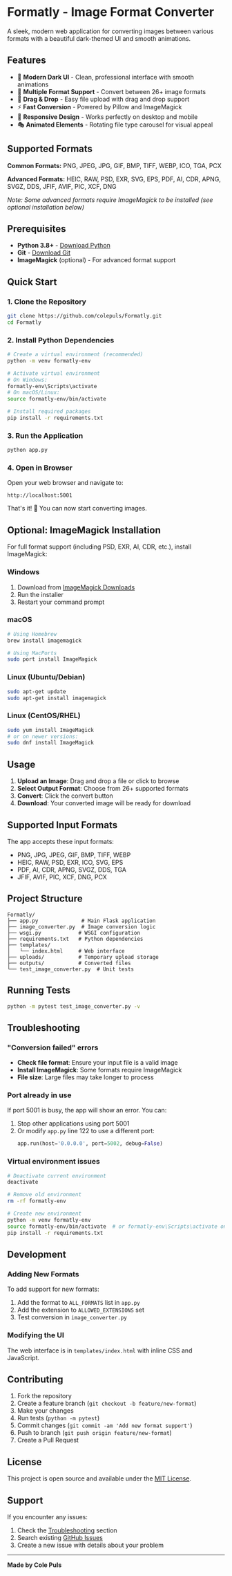 # Formatly - Image Format Converter

A sleek, modern web application for converting images between various formats with a beautiful dark-themed UI and smooth animations.

## Features

- 🎨 **Modern Dark UI** - Clean, professional interface with smooth animations
- 🔄 **Multiple Format Support** - Convert between 26+ image formats
- 📁 **Drag & Drop** - Easy file upload with drag and drop support
- ⚡ **Fast Conversion** - Powered by Pillow and ImageMagick
- 📱 **Responsive Design** - Works perfectly on desktop and mobile
- 🎭 **Animated Elements** - Rotating file type carousel for visual appeal

## Supported Formats

**Common Formats:** PNG, JPEG, JPG, GIF, BMP, TIFF, WEBP, ICO, TGA, PCX

**Advanced Formats:** HEIC, RAW, PSD, EXR, SVG, EPS, PDF, AI, CDR, APNG, SVGZ, DDS, JFIF, AVIF, PIC, XCF, DNG

*Note: Some advanced formats require ImageMagick to be installed (see optional installation below)*

## Prerequisites

- **Python 3.8+** - [Download Python](https://www.python.org/downloads/)
- **Git** - [Download Git](https://git-scm.com/downloads)
- **ImageMagick** (optional) - For advanced format support

## Quick Start

### 1. Clone the Repository

```bash
git clone https://github.com/colepuls/Formatly.git
cd Formatly
```

### 2. Install Python Dependencies

```bash
# Create a virtual environment (recommended)
python -m venv formatly-env

# Activate virtual environment
# On Windows:
formatly-env\Scripts\activate
# On macOS/Linux:
source formatly-env/bin/activate

# Install required packages
pip install -r requirements.txt
```

### 3. Run the Application

```bash
python app.py
```

### 4. Open in Browser

Open your web browser and navigate to:
```
http://localhost:5001
```

That's it! 🎉 You can now start converting images.

## Optional: ImageMagick Installation

For full format support (including PSD, EXR, AI, CDR, etc.), install ImageMagick:

### Windows
1. Download from [ImageMagick Downloads](https://imagemagick.org/script/download.php#windows)
2. Run the installer
3. Restart your command prompt

### macOS
```bash
# Using Homebrew
brew install imagemagick

# Using MacPorts
sudo port install ImageMagick
```

### Linux (Ubuntu/Debian)
```bash
sudo apt-get update
sudo apt-get install imagemagick
```

### Linux (CentOS/RHEL)
```bash
sudo yum install ImageMagick
# or on newer versions:
sudo dnf install ImageMagick
```

## Usage

1. **Upload an Image**: Drag and drop a file or click to browse
2. **Select Output Format**: Choose from 26+ supported formats
3. **Convert**: Click the convert button
4. **Download**: Your converted image will be ready for download

## Supported Input Formats

The app accepts these input formats:
- PNG, JPG, JPEG, GIF, BMP, TIFF, WEBP
- HEIC, RAW, PSD, EXR, ICO, SVG, EPS
- PDF, AI, CDR, APNG, SVGZ, DDS, TGA
- JFIF, AVIF, PIC, XCF, DNG, PCX

## Project Structure

```
Formatly/
├── app.py              # Main Flask application
├── image_converter.py  # Image conversion logic
├── wsgi.py            # WSGI configuration
├── requirements.txt   # Python dependencies
├── templates/
│   └── index.html     # Web interface
├── uploads/           # Temporary upload storage
├── outputs/           # Converted files
└── test_image_converter.py  # Unit tests
```

## Running Tests

```bash
python -m pytest test_image_converter.py -v
```

## Troubleshooting

### "Conversion failed" errors
- **Check file format**: Ensure your input file is a valid image
- **Install ImageMagick**: Some formats require ImageMagick
- **File size**: Large files may take longer to process

### Port already in use
If port 5001 is busy, the app will show an error. You can:
1. Stop other applications using port 5001
2. Or modify `app.py` line 122 to use a different port:
   ```python
   app.run(host='0.0.0.0', port=5002, debug=False)
   ```

### Virtual environment issues
```bash
# Deactivate current environment
deactivate

# Remove old environment
rm -rf formatly-env

# Create new environment
python -m venv formatly-env
source formatly-env/bin/activate  # or formatly-env\Scripts\activate on Windows
pip install -r requirements.txt
```

## Development

### Adding New Formats
To add support for new formats:
1. Add the format to `ALL_FORMATS` list in `app.py`
2. Add the extension to `ALLOWED_EXTENSIONS` set
3. Test conversion in `image_converter.py`

### Modifying the UI
The web interface is in `templates/index.html` with inline CSS and JavaScript.

## Contributing

1. Fork the repository
2. Create a feature branch (`git checkout -b feature/new-format`)
3. Make your changes
4. Run tests (`python -m pytest`)
5. Commit changes (`git commit -am 'Add new format support'`)
6. Push to branch (`git push origin feature/new-format`)
7. Create a Pull Request

## License

This project is open source and available under the [MIT License](LICENSE).

## Support

If you encounter any issues:
1. Check the [Troubleshooting](#troubleshooting) section
2. Search existing [GitHub Issues](https://github.com/colepuls/Formatly/issues)
3. Create a new issue with details about your problem

---

**Made by Cole Puls**

